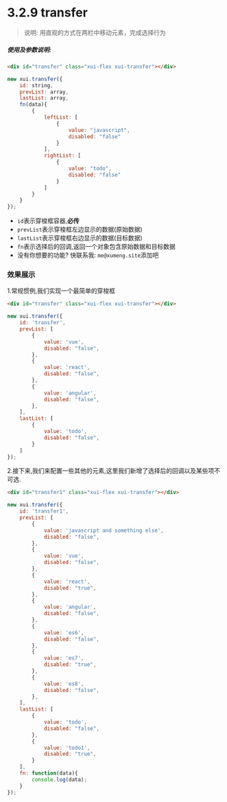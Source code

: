 <link rel="stylesheet" type="text/css" href="../assets/xui.css">
<script type="text/javascript" src="../assets/xui.js"></script>

# 3.2.9 transfer

>说明: 用直观的方式在两栏中移动元素，完成选择行为

##### 使用及参数说明:
```html
<div id="transfer" class="xui-flex xui-transfer"></div>
```

```js
new xui.transfer({
	id: string,
	prevList: array,
	lastList: array,
	fn(data){
		{
			leftList: [
				{
					value: "javascript",
					disabled: "false"
				}
			],
			rightList: [
				{
					value: "todo",
					disabled: "false"
				}
			]
		}
	}
});
```
* `id`表示穿梭框容器,**必传**
* `prevList`表示穿梭框左边显示的数据(原始数据)
* `lastList`表示穿梭框右边显示的数据(目标数据)
* `fn`表示选择后的回调,返回一个对象包含原始数据和目标数据
* 没有你想要的功能? 快联系我: `me@xumeng.site`添加吧

### 效果展示

1.常规惯例,我们实现一个最简单的穿梭框
<div id="transfer" class="xui-flex xui-transfer"></div>

<script type="text/javascript">
new xui.transfer({
	id: 'transfer',
	prevList: [
		{
			value: 'vue',
			disabled: "false",
		},
		{
			value: 'react',
			disabled: "false",
		},
		{
			value: 'angular',
			disabled: "false",
		},
	],
	lastList: [
		{
			value: 'todo',
			disabled: "false",
		}
	]
});
</script>

```html
<div id="transfer" class="xui-flex xui-transfer"></div>
```

```js
new xui.transfer({
	id: 'transfer',
	prevList: [
		{
			value: 'vue',
			disabled: "false",
		},
		{
			value: 'react',
			disabled: "false",
		},
		{
			value: 'angular',
			disabled: "false",
		},
	],
	lastList: [
		{
			value: 'todo',
			disabled: "false",
		}
	]
});
```

2.接下来,我们来配置一些其他的元素,这里我们新增了选择后的回调以及某些项不可选.
<div id="transfer1" class="xui-flex xui-transfer"></div>
<script type="text/javascript">
new xui.transfer({
	id: 'transfer1',
	prevList: [
		{
			value: 'javascript and something else',
			disabled: "false",
		},
		{
			value: 'vue',
			disabled: "false",
		},
		{
			value: 'react',
			disabled: "true",
		},
		{
			value: 'angular',
			disabled: "false",
		},
		{
			value: 'es6',
			disabled: "false",
		},
		{
			value: 'es7',
			disabled: "true",
		},
		{
			value: 'es8',
			disabled: "false",
		},
	],
	lastList: [
		{
			value: 'todo',
			disabled: "false",
		},
		{
			value: 'todo1',
			disabled: "true",
		}
	],
	fn: function(data){
		console.log(data);
	}
});
</script>

```html
<div id="transfer1" class="xui-flex xui-transfer"></div>
```

```js
new xui.transfer({
	id: 'transfer1',
	prevList: [
		{
			value: 'javascript and something else',
			disabled: "false",
		},
		{
			value: 'vue',
			disabled: "false",
		},
		{
			value: 'react',
			disabled: "true",
		},
		{
			value: 'angular',
			disabled: "false",
		},
		{
			value: 'es6',
			disabled: "false",
		},
		{
			value: 'es7',
			disabled: "true",
		},
		{
			value: 'es8',
			disabled: "false",
		},
	],
	lastList: [
		{
			value: 'todo',
			disabled: "false",
		},
		{
			value: 'todo1',
			disabled: "true",
		}
	],
	fn: function(data){
		console.log(data);
	}
});
```
